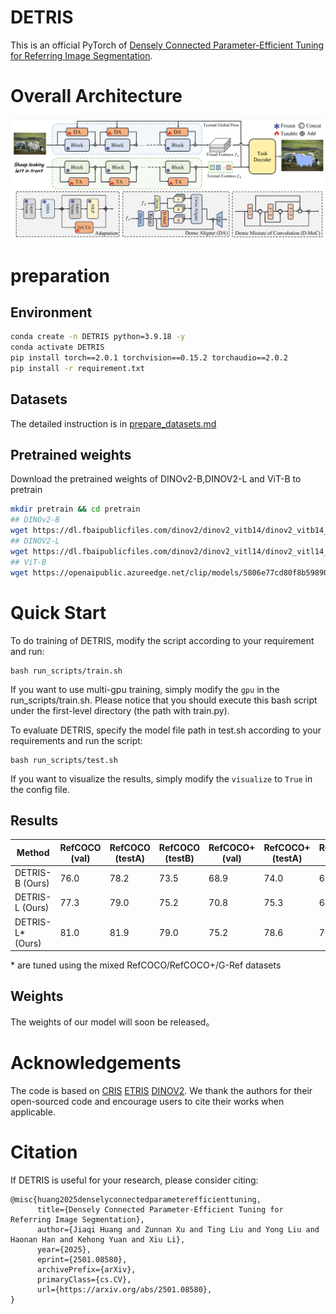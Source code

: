 # DETRIS

This is an official PyTorch of [Densely Connected Parameter-Efficient Tuning for Referring Image Segmentation](https://arxiv.org/abs/2501.08580).
# Overall Architecture

<img src="img/image.png">

# preparation


## Environment
```bash
conda create -n DETRIS python=3.9.18 -y
conda activate DETRIS
pip install torch==2.0.1 torchvision==0.15.2 torchaudio==2.0.2
pip install -r requirement.txt
```

## Datasets
The detailed instruction is in [prepare_datasets.md](tools/prepare_datasets.md)

## Pretrained weights
Download the pretrained weights of DINOv2-B,DINOV2-L and ViT-B to pretrain
```bash
mkdir pretrain && cd pretrain
## DINOv2-B
wget https://dl.fbaipublicfiles.com/dinov2/dinov2_vitb14/dinov2_vitb14_reg4_pretrain.pth
## DINOV2-L
wget https://dl.fbaipublicfiles.com/dinov2/dinov2_vitl14/dinov2_vitl14_reg4_pretrain.pth
## ViT-B
wget https://openaipublic.azureedge.net/clip/models/5806e77cd80f8b59890b7e101eabd078d9fb84e6937f9e85e4ecb61988df416f/ViT-B-16.pt
```

# Quick Start

To do training of DETRIS, modify the script according to your requirement and run:

```
bash run_scripts/train.sh
```

If you want to use multi-gpu training, simply modify the `gpu` in the run_scripts/train.sh. Please notice that you should execute this bash script under the first-level directory (the path with train.py).

To evaluate DETRIS, specify the model file path in test.sh according to your requirements and run the script:

```
bash run_scripts/test.sh
```

If you want to visualize the results, simply modify the `visualize` to `True` in the config file. 

## Results
| Method                       | RefCOCO (val) | RefCOCO (testA) | RefCOCO (testB) | RefCOCO+ (val) | RefCOCO+ (testA) | RefCOCO+ (testB) | G-Ref (val(u)) | G-Ref (test(u)) | G-Ref (val(g)) | Avg   |
|------------------------------|---------------|------------------|-----------------|----------------|-------------------|------------------|----------------|------------------|----------------|-------|
| DETRIS-B (Ours)             | 76.0          | 78.2            | 73.5           | 68.9           | 74.0             | 61.5            | 67.9          | 68.1            | 65.9           | 70.4  |
| DETRIS-L (Ours)             | 77.3      | 79.0        | 75.2       | 70.8       | 75.3         | 64.7        | 69.3      | 70.2        | 67.9       | 72.2 |
| DETRIS-L* (Ours)            | 81.0      | 81.9            | 79.0       | 75.2       | 78.6         | 70.2        | 74.6      | 75.3        | -              | 77.2 |

\* are tuned using the mixed RefCOCO/RefCOCO+/G-Ref datasets
## Weights

The weights of our model will soon be released。

# Acknowledgements

The code is based on [CRIS](https://github.com/DerrickWang005/CRIS.pytorch) [ETRIS](https://github.com/kkakkkka/ETRIS) [DINOV2](https://github.com/facebookresearch/dinov2). We thank the authors for their open-sourced code and encourage users to cite their works when applicable.

# Citation

If DETRIS is useful for your research, please consider citing:

```angular2html
@misc{huang2025denselyconnectedparameterefficienttuning,
      title={Densely Connected Parameter-Efficient Tuning for Referring Image Segmentation}, 
      author={Jiaqi Huang and Zunnan Xu and Ting Liu and Yong Liu and Haonan Han and Kehong Yuan and Xiu Li},
      year={2025},
      eprint={2501.08580},
      archivePrefix={arXiv},
      primaryClass={cs.CV},
      url={https://arxiv.org/abs/2501.08580}, 
}
```

